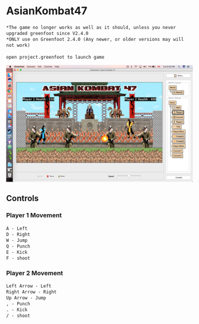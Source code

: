 # AsianKombat47
```
*The game no longer works as well as it should, unless you never upgraded greenfoot since V2.4.0
*ONLY use on Greenfoot 2.4.0 (Any newer, or older versions may will not work)

open project.greenfoot to launch game
```
![Alt text](game_screenshot.png?raw=true "AsianKombat47")

## Controls

### Player 1 Movement
```
A - Left
D - Right
W - Jump
Q - Punch
E - Kick
F - shoot
```

### Player 2 Movement
```
Left Arrow - Left
Right Arrow - Right
Up Arrow - Jump
, - Punch
. - Kick
/ - shoot
```

